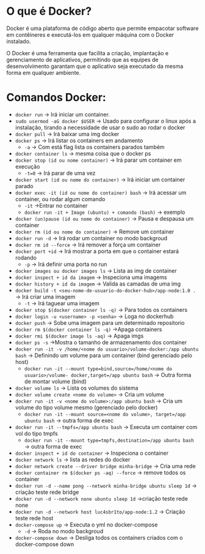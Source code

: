 # O que é Docker?

Docker é uma plataforma de código aberto que permite empacotar software em contêineres e executá-los em qualquer máquina com o Docker instalado. 

O Docker é uma ferramenta que facilita a criação, implantação e gerenciamento de aplicativos, permitindo que as equipes de desenvolvimento garantam que o aplicativo seja executado da mesma forma em qualquer ambiente.

# Comandos Docker:

- `docker run` → Irá iniciar um container.
- `sudo usermod -aG docker $USER` → Usado para configurar o linux após a instalação, tirando a necessidade de usar o sudo ao rodar o docker
- `docker pull` → Irá baixar uma img docker
- `docker ps` → Irá listar os containers em andamento
    - `-a` → Com está flag lista os containers parados também
- `docker container ls` → mesma coisa que o docker ps
- `docker stop (id ou nome container)` → Irá parar um container em execução
    - `-t=0` → Irá parar de uma vez
- `docker start (id ou nome do container)` → Irá iniciar um container parado
- `docker exec -it (id ou nome do container) bash` → Irá acessar um container, ou rodar algum comando
    - `-it` →Entrar no container
    - `docker run -it + Image (ubuntu) + comando (bash)` → exemplo
- `docker (un)pause (id ou nome do container)` → Pausa e despausa um container
- `docker rm (id ou nome do container)` → Remove um container
- `docker run -d` → Irá rodar um container no modo backgroud
- `docker rm id --force` → Irá remover a força um container
- `docker port +id` → Irá mostrar a porta em que o container estará rodando
    - `-p` → Irá definir uma porta no run
- `docker images ou docker images ls` → Lista as img de container
- `docker inspect + id da imagem` → Inspeciona uma imagems
- `docker history + id da imagem` → Valida as camadas de uma img
- `docker build -t <seu-nome-de-usuario-do-docker-hub>/app-node:1.0 .` → Irá criar uma imagem
    - `-t` → Irá taguear uma imagem
- `docker stop $(docker container ls -q)` → Para todos os containers
- `docker login -u <username> -p <senha>` → Loga no dockerhub
- `docker push` → Sobe uma imagem para um determinado repositorio
- `docker rm $(docker container ls -q)` →Apaga containers
- `docker rmi $(docker image ls -aq)` → Apaga imgs
- `docker ps -s` →Mostra o tamanho de armazenamento dos container
- `docker run -it -v /home/<nome do usuario>/volume-docker:/app ubuntu bash` → Definindo um volume para um container (bind gerenciado pelo host)
    - `docker run -it --mount type=bind,source=/home/<nome do usuario>/volume- docker,target=/app ubuntu bash` → Outra forma de montar volume (bind)
- `docker volume ls` → Lista os volumes do sistema
- `docker volume create <nome do volume>` → Cria um volume
- `docker run -it -v <nome do volume>:/app ubuntu bash` → Cria um volume do tipo volume mesmo (gerenciado pelo docker)
    - `docker run -it --mount source=<nome do volume>, target=/app ubuntu bash` → outra forma de exec
- `docker run -it --tmpfs=/app ubuntu bash` → Executa um container com vol do tipo tmpfs
    - `docker run -it --mount type=tmpfs,destination=/app ubuntu bash`  → outra forma de exec
- `docker inspect + id do container` → Inspeciona o container
- `docker network ls` → lista as redes do docker
- `docker network create --driver bridge minha-bridge` → Cria uma rede
- `docker container rm $(docker ps -aq) --force` → remove todos os container
- `docker run -d --name pong --network minha-bridge ubuntu sleep 1d` → criação teste rede bridge
- `docker run -d --network none ubuntu sleep 1d` →criação teste rede none
- `docker run -d --network host luc4sbr1to/app-node:1.2` → Criação teste  rede host
- `docker-compose up` → Executa o yml no docker-compose
    - `-d` → Roda no modo backgroud
- `docker-compose down` → Desliga todos os containers criados com o docker-compose down
